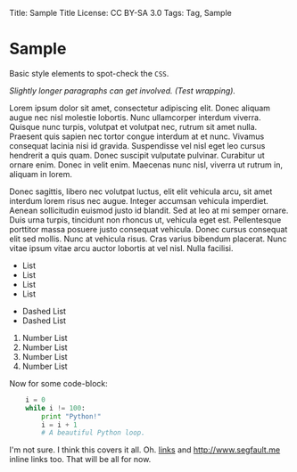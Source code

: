 Title:   Sample Title
License: CC BY-SA 3.0
Tags:    Tag, Sample

# Sample

Basic style elements to spot-check the `CSS`.

*Slightly longer paragraphs can get involved. (Test wrapping).*

Lorem ipsum dolor sit amet, consectetur adipiscing elit. Donec aliquam augue nec
nisl molestie lobortis. Nunc ullamcorper interdum viverra. Quisque nunc turpis,
volutpat et volutpat nec, rutrum sit amet nulla. Praesent quis sapien nec tortor
congue interdum at et nunc. Vivamus consequat lacinia nisi id
gravida. Suspendisse vel nisl eget leo cursus hendrerit a quis quam. Donec
suscipit vulputate pulvinar. Curabitur ut ornare enim. Donec in velit
enim. Maecenas nunc nisl, viverra ut rutrum in, aliquam in lorem.

Donec sagittis, libero nec volutpat luctus, elit elit vehicula arcu, sit amet
interdum lorem risus nec augue. Integer accumsan vehicula imperdiet. Aenean
sollicitudin euismod justo id blandit. Sed at leo at mi semper ornare. Duis urna
turpis, tincidunt non rhoncus ut, vehicula eget est. Pellentesque porttitor
massa posuere justo consequat vehicula. Donec cursus consequat elit sed
mollis. Nunc at vehicula risus. Cras varius bibendum placerat. Nunc vitae ipsum
vitae arcu auctor lobortis at vel nisl. Nulla facilisi.

* List
* List
* List
* List

- Dashed List
- Dashed List

1. Number List
2. Number List
3. Number List
4. Number List

Now for some code-block:

``` python
    i = 0
    while i != 100:
        print "Python!"
        i = i + 1
        # A beautiful Python loop.
```

I'm not sure. I think this covers it all. Oh. [links][1] and
http://www.segfault.me inline links too. That will be all for now.

[1]: http://www.segfault.me/